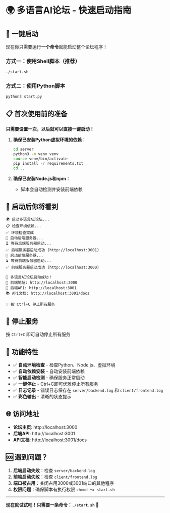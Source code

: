 # 🌍 多语言AI论坛 - 快速启动指南

## 🚀 一键启动

现在你只需要运行**一个命令**就能启动整个论坛程序！

### 方式一：使用Shell脚本（推荐）
```bash
./start.sh
```

### 方式二：使用Python脚本
```bash
python3 start.py
```

## 📋 首次使用前的准备

**只需要设置一次，以后就可以直接一键启动！**

1. **确保已安装Python虚拟环境的依赖**：
   ```bash
   cd server
   python3 -m venv venv
   source venv/bin/activate
   pip install -r requirements.txt
   cd ..
   ```

2. **确保已安装Node.js和npm**：
   - 脚本会自动检测并安装前端依赖

## 🎯 启动后你将看到

```
🌍 启动多语言AI论坛...
📋 检查环境依赖...
✅ 环境检查完成
🚀 启动后端服务器...
⏳ 等待后端服务器启动...
✅ 后端服务器启动成功 (http://localhost:3001)
🎨 启动前端服务器...
⏳ 等待前端服务器启动...
✅ 前端服务器启动成功 (http://localhost:3000)

🎉 多语言AI论坛启动成功！
📱 前端地址: http://localhost:3000
🔧 后端API: http://localhost:3001
📚 API文档: http://localhost:3001/docs

💡 按 Ctrl+C 停止所有服务
```

## 🛑 停止服务

按 `Ctrl+C` 即可自动停止所有服务

## 🔧 功能特性

- ✅ **自动环境检查** - 检查Python、Node.js、虚拟环境
- ✅ **自动依赖安装** - 自动安装前端依赖
- ✅ **智能启动检测** - 确保服务正常启动
- ✅ **一键停止** - Ctrl+C即可优雅停止所有服务
- ✅ **日志记录** - 错误日志保存在 `server/backend.log` 和 `client/frontend.log`
- ✅ **彩色输出** - 清晰的状态提示

## 🌐 访问地址

- **论坛主页**: http://localhost:3000
- **后端API**: http://localhost:3001
- **API文档**: http://localhost:3001/docs

## 🆘 遇到问题？

1. **后端启动失败**：检查 `server/backend.log`
2. **前端启动失败**：检查 `client/frontend.log`
3. **端口被占用**：关闭占用3000或3001端口的其他程序
4. **权限问题**：确保脚本有执行权限 `chmod +x start.sh`

---

**现在就试试吧！只需要一条命令：`./start.sh`** 🚀 